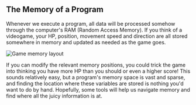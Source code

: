 
## The Memory of a Program

Whenever we execute a program, all data will be processed somehow through the computer's RAM (Random Access Memory). If you think of a videogame, your HP, position, movement speed and direction are all stored somewhere in memory and updated as needed as the game goes. 

![Game memory layout](https://tryhackme-images.s3.amazonaws.com/user-uploads/5ed5961c6276df568891c3ea/room-content/e73c41674384b537096f1e800b3edd95.png)  

If you can modify the relevant memory positions, you could trick the game into thinking you have more HP than you should or even a higher score! This sounds relatively easy, but a program's memory space is vast and sparse, and finding the location where these variables are stored is nothing you'd want to do by hand. Hopefully, some tools will help us navigate memory and find where all the juicy information is at.